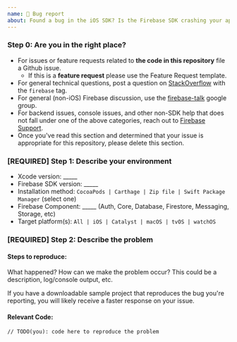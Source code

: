 ```yaml
---
name: 🐞 Bug report
about: Found a bug in the iOS SDK? Is the Firebase SDK crashing your app? File it here.
---
```

<!-- DO NOT DELETE
validate_template=true
template_path=.github/ISSUE_TEMPLATE/bug_report.md
-->
### Step 0: Are you in the right place?

  * For issues or feature requests related to __the code in this repository__
    file a Github issue.
    * If this is a __feature request__ please use the Feature Request template.
  * For general technical questions, post a question on [StackOverflow](http://stackoverflow.com/)
    with the `firebase` tag.
  * For general (non-iOS) Firebase discussion, use the [firebase-talk](https://groups.google.com/forum/#!forum/firebase-talk)
    google group.
  * For backend issues, console issues, and other non-SDK help that does not fall under one
    of the above categories, reach out to
    [Firebase Support](https://firebase.google.com/support/).
  * Once you've read this section and determined that your issue is appropriate for
    this repository, please delete this section.

### [REQUIRED] Step 1: Describe your environment

  * Xcode version: _____
  * Firebase SDK version: _____
  * Installation method: `CocoaPods | Carthage | Zip file | Swift Package Manager` (select one)
  * Firebase Component: _____ (Auth, Core, Database, Firestore, Messaging, Storage, etc)
  * Target platform(s): `All | iOS | Catalyst | macOS | tvOS | watchOS`

### [REQUIRED] Step 2: Describe the problem

#### Steps to reproduce:

What happened? How can we make the problem occur?
This could be a description, log/console output, etc.

If you have a downloadable sample project that reproduces the bug you're reporting, you will
likely receive a faster response on your issue.

#### Relevant Code:

```
// TODO(you): code here to reproduce the problem
```
